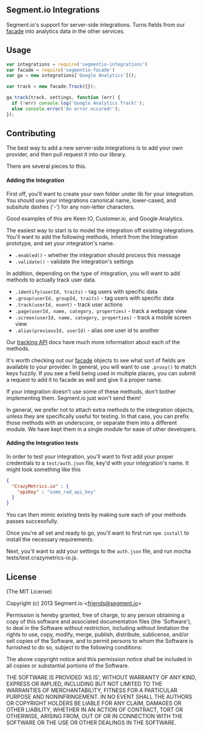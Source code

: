 Segment.io Integrations
-----------------------

Segment.io's support for server-side integrations. Turns fields from our [facade](https://github.com/segmentio/facade) into analytics data in the other services.

## Usage

```javascript
var integrations = require('segmentio-integrations')
var facade = require('segmentio-facade')
var ga = new integrations['Google Analytics']();

var track = new facade.Track({});

ga.track(track, settings, function (err) {
  if (!err) console.log('Google Analytics Track!');
  else console.error('An error occured!');
});
```

## Contributing

The best way to add a new server-side integrations is to add your own provider, and then pull request it into our library.

There are several pieces to this.

#### Adding the Integration

First off, you'll want to create your own folder under lib for your integration. You should use your integrations canonical name, lower-cased, and subsitute dashes ('-') for any non-letter characters.

Good examples of this are Keen IO, Customer.io, and Google Analytics.

The easiest way to start is to model the integration off existing integrations. You'll want to add the following methods, inherit from the Integration prototype, and set your integration's name.

* `.enabled()` - whether the integration should process this message
* `.validate()` - validate the integration's settings

In addition, depending on the type of integration, you will want to add methods to actually track user data.

* `.identify(userId, traits)` - tag users with specific data
* `.group(userId, groupId, traits)` - tag users with specific data
* `.track(userId, event)` - track user actions
* `.page(userId, name, category, properties)` - track a webpage view
* `.screen(userId, name, category, properties)` - track a mobile screen view
* `.alias(previousId, userId)` - alias one user id to another

Our [tracking API](https://segment.io/docs/tracking-api/) docs have much more information about each of the methods.

It's worth checking out our [facade](https://github.com/segmentio/facade) objects to see what sort of fields are available to your provider. In general, you will want to use `.proxy()` to match keys fuzzily. If you see a field being used in multiple places, you can submit a request to add it to facade as well and give it a proper name.

If your integration doesn't use some of these methods, don't bother implementing them. Segment.io just won't send them!

In general, we prefer not to attach extra methods to the integration objects, unless they are specifically useful for testing. In that case, you can prefix those methods with an underscore, or separate them into a different module. We have kept them in a single module for ease of other developers.


#### Adding the Integration tests

In order to test your integration, you'll want to first add your proper credentials to a `test/auth.json` file, key'd with your integration's name. It might look something like this

```json
{
  "CrazyMetrics.io" : {
    "apiKey" : "some_rad_api_key"
  }
}
```

You can then mimic existing tests by making sure each of your methods passes successfully.

Once you're all set and ready to go, you'll want to first run ```npm install``` to install the necessary requirements.

Next, you'll want to add your settings to the `auth.json` file, and run mocha tests/test.crazymetrics-io.js.


## License

(The MIT License)

Copyright (c) 2013 Segment.io &lt;friends@segment.io&gt;

Permission is hereby granted, free of charge, to any person obtaining
a copy of this software and associated documentation files (the
'Software'), to deal in the Software without restriction, including
without limitation the rights to use, copy, modify, merge, publish,
distribute, sublicense, and/or sell copies of the Software, and to
permit persons to whom the Software is furnished to do so, subject to
the following conditions:

The above copyright notice and this permission notice shall be
included in all copies or substantial portions of the Software.

THE SOFTWARE IS PROVIDED 'AS IS', WITHOUT WARRANTY OF ANY KIND,
EXPRESS OR IMPLIED, INCLUDING BUT NOT LIMITED TO THE WARRANTIES OF
MERCHANTABILITY, FITNESS FOR A PARTICULAR PURPOSE AND NONINFRINGEMENT.
IN NO EVENT SHALL THE AUTHORS OR COPYRIGHT HOLDERS BE LIABLE FOR ANY
CLAIM, DAMAGES OR OTHER LIABILITY, WHETHER IN AN ACTION OF CONTRACT,
TORT OR OTHERWISE, ARISING FROM, OUT OF OR IN CONNECTION WITH THE
SOFTWARE OR THE USE OR OTHER DEALINGS IN THE SOFTWARE.

